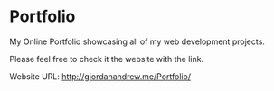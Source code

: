 # Portfolio
My Online Portfolio showcasing all of my web development projects.

Please feel free to check it the website with the link.

Website URL: http://giordanandrew.me/Portfolio/
